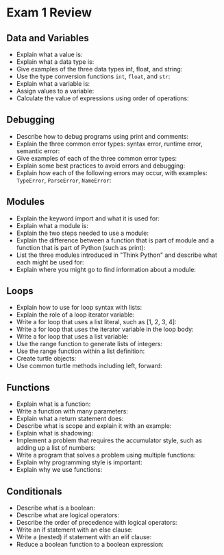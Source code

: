 # Exam 1 Review

## Data and Variables
* Explain what a value is:
* Explain what a data type is:
* Give examples of the three data types int, float, and string:
* Use the type conversion functions `int`, `float`, and `str`:
* Explain what a variable is:
* Assign values to a variable:
* Calculate the value of expressions using order of operations:


## Debugging 
* Describe how to debug programs using print and comments:
* Explain the three common error types: syntax error, runtime error, semantic error:
* Give examples of each of the three common error types:
* Explain some best practices to avoid errors and debugging:
* Explain how each of the following errors may occur, with examples: `TypeError`, `ParseError`, `NameError`:


## Modules
* Explain the keyword import and what it is used for:
* Explain what a module is:
* Explain the two steps needed to use a module:
* Explain the difference between a function that is part of module and a function that is part of Python (such as print):
* List the three modules introduced in "Think Python" and describe what each might be used for:
* Explain where you might go to find information about a module:


## Loops
* Explain how to use for loop syntax with lists:
* Explain the role of a loop iterator variable:
* Write a for loop that uses a list literal, such as [1, 2, 3, 4]:
* Write a for loop that uses the iterator variable in the loop body:
* Write a for loop that uses a list variable:
* Use the range function to generate lists of integers:
* Use the range function within a list definition:
* Create turtle objects:
* Use common turtle methods including left, forward:


## Functions
* Explain what is a function:
* Write a function with many parameters:
* Explain what a return statement does:
* Describe what is scope and explain it with an example:
* Explain what is shadowing:
* Implement a problem that requires the accumulator style, such as adding up a list of numbers:
* Write a program that solves a problem using multiple functions:
* Explain why programming style is important:
* Explain why we use functions:


## Conditionals
* Describe what is a boolean:
* Describe what are logical operators:
* Describe the order of precedence with logical operators:
* Write an if statement with an else clause:
* Write a (nested) if statement with an elif clause:
* Reduce a boolean function to a boolean expression: